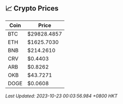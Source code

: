 ## 📈 Crypto Prices

| Coin | Price |
| ---- | ----- |
| BTC | $29828.4857 |
| ETH | $1625.7030 |
| BNB | $214.2610 |
| CRV | $0.4403 |
| ARB | $0.8262 |
| OKB | $43.7271 |
| DOGE | $0.0608 |

_Last Updated: 2023-10-23 00:03:56.984 +0800 HKT_
